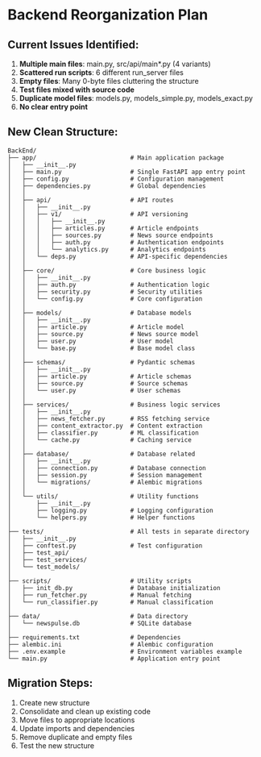 # Backend Reorganization Plan

## Current Issues Identified:
1. **Multiple main files**: main.py, src/api/main*.py (4 variants)
2. **Scattered run scripts**: 6 different run_server files
3. **Empty files**: Many 0-byte files cluttering the structure
4. **Test files mixed with source code**
5. **Duplicate model files**: models.py, models_simple.py, models_exact.py
6. **No clear entry point**

## New Clean Structure:
```
BackEnd/
├── app/                          # Main application package
│   ├── __init__.py
│   ├── main.py                   # Single FastAPI app entry point
│   ├── config.py                 # Configuration management
│   ├── dependencies.py           # Global dependencies
│   │
│   ├── api/                      # API routes
│   │   ├── __init__.py
│   │   ├── v1/                   # API versioning
│   │   │   ├── __init__.py
│   │   │   ├── articles.py       # Article endpoints
│   │   │   ├── sources.py        # News source endpoints
│   │   │   ├── auth.py           # Authentication endpoints
│   │   │   └── analytics.py      # Analytics endpoints
│   │   └── deps.py               # API-specific dependencies
│   │
│   ├── core/                     # Core business logic
│   │   ├── __init__.py
│   │   ├── auth.py               # Authentication logic
│   │   ├── security.py           # Security utilities
│   │   └── config.py             # Core configuration
│   │
│   ├── models/                   # Database models
│   │   ├── __init__.py
│   │   ├── article.py            # Article model
│   │   ├── source.py             # News source model
│   │   ├── user.py               # User model
│   │   └── base.py               # Base model class
│   │
│   ├── schemas/                  # Pydantic schemas
│   │   ├── __init__.py
│   │   ├── article.py            # Article schemas
│   │   ├── source.py             # Source schemas
│   │   └── user.py               # User schemas
│   │
│   ├── services/                 # Business logic services
│   │   ├── __init__.py
│   │   ├── news_fetcher.py       # RSS fetching service
│   │   ├── content_extractor.py  # Content extraction
│   │   ├── classifier.py         # ML classification
│   │   └── cache.py              # Caching service
│   │
│   ├── database/                 # Database related
│   │   ├── __init__.py
│   │   ├── connection.py         # Database connection
│   │   ├── session.py            # Session management
│   │   └── migrations/           # Alembic migrations
│   │
│   └── utils/                    # Utility functions
│       ├── __init__.py
│       ├── logging.py            # Logging configuration
│       └── helpers.py            # Helper functions
│
├── tests/                        # All tests in separate directory
│   ├── __init__.py
│   ├── conftest.py               # Test configuration
│   ├── test_api/
│   ├── test_services/
│   └── test_models/
│
├── scripts/                      # Utility scripts
│   ├── init_db.py                # Database initialization
│   ├── run_fetcher.py            # Manual fetching
│   └── run_classifier.py         # Manual classification
│
├── data/                         # Data directory
│   └── newspulse.db              # SQLite database
│
├── requirements.txt              # Dependencies
├── alembic.ini                   # Alembic configuration
├── .env.example                  # Environment variables example
└── main.py                       # Application entry point
```

## Migration Steps:
1. Create new structure
2. Consolidate and clean up existing code
3. Move files to appropriate locations
4. Update imports and dependencies
5. Remove duplicate and empty files
6. Test the new structure